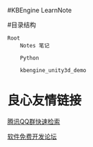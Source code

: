 #KBEngine LearnNote

#目录结构
	
	Root
		Notes 笔记
		
		Python 
		
		kbengine_unity3d_demo



 # 良心友情链接

[腾讯QQ群快速检索](http://u.720life.cn/s/8cf73f7c)

[软件免费开发论坛](http://u.720life.cn/s/bbb01dc0)
